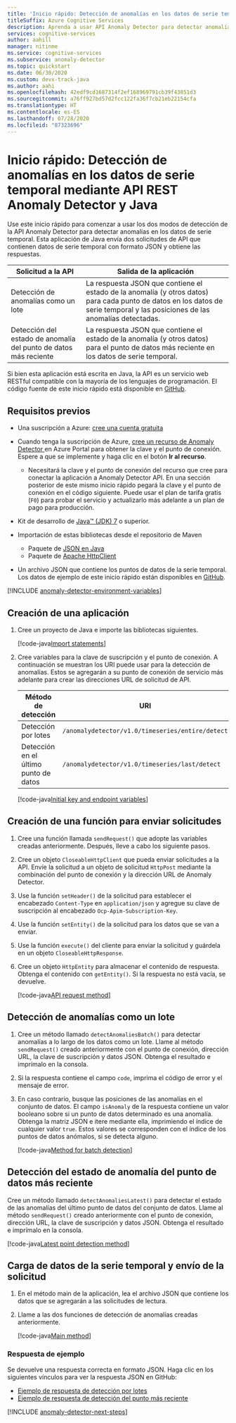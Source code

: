 ```yaml
---
title: 'Inicio rápido: Detección de anomalías en los datos de serie temporal mediante API REST Anomaly Detector y Java'
titleSuffix: Azure Cognitive Services
description: Aprenda a usar API Anomaly Detector para detectar anomalías en la serie de datos como un lote o en la transmisión de datos.
services: cognitive-services
author: aahill
manager: nitinme
ms.service: cognitive-services
ms.subservice: anomaly-detector
ms.topic: quickstart
ms.date: 06/30/2020
ms.custom: devx-track-java
ms.author: aahi
ms.openlocfilehash: 42edf9cd1687314f2ef168969791cb39f43851d3
ms.sourcegitcommit: a76ff927bd57d2fcc122fa36f7cb21eb22154cfa
ms.translationtype: HT
ms.contentlocale: es-ES
ms.lasthandoff: 07/28/2020
ms.locfileid: "87323696"
---
```

# <a name="quickstart-detect-anomalies-in-your-time-series-data-using-the-anomaly-detector-rest-api-and-java"></a>Inicio rápido: Detección de anomalías en los datos de serie temporal mediante API REST Anomaly Detector y Java

Use este inicio rápido para comenzar a usar los dos modos de detección de la API Anomaly Detector para detectar anomalías en los datos de serie temporal. Esta aplicación de Java envía dos solicitudes de API que contienen datos de serie temporal con formato JSON y obtiene las respuestas.

| Solicitud a la API                                        | Salida de la aplicación                                                                                                                         |
|----------------------------------------------------|--------------------------------------------------------------------------------------------------------------------------------------------|
| Detección de anomalías como un lote                        | La respuesta JSON que contiene el estado de la anomalía (y otros datos) para cada punto de datos en los datos de serie temporal y las posiciones de las anomalías detectadas. |
| Detección del estado de anomalía del punto de datos más reciente | La respuesta JSON que contiene el estado de la anomalía (y otros datos) para el punto de datos más reciente en los datos de serie temporal.                                                                                                                                         |

 Si bien esta aplicación está escrita en Java, la API es un servicio web RESTful compatible con la mayoría de los lenguajes de programación. El código fuente de este inicio rápido está disponible en [GitHub](https://github.com/Azure-Samples/AnomalyDetector/blob/master/quickstarts/java-detect-anomalies.java).

## <a name="prerequisites"></a>Requisitos previos

- Una suscripción a Azure: [cree una cuenta gratuita](https://azure.microsoft.com/free/)
- Cuando tenga la suscripción de Azure, <a href="https://ms.portal.azure.com/#create/Microsoft.CognitiveServicesAnomalyDetector"  title="Creación de un recurso de Anomaly Detector"  target="_blank">cree un recurso de Anomaly Detector <span class="docon docon-navigate-external x-hidden-focus"></span></a> en Azure Portal para obtener la clave y el punto de conexión. Espere a que se implemente y haga clic en el botón **Ir al recurso**.
    - Necesitará la clave y el punto de conexión del recurso que cree para conectar la aplicación a Anomaly Detector API. En una sección posterior de este mismo inicio rápido pegará la clave y el punto de conexión en el código siguiente.
    Puede usar el plan de tarifa gratis (`F0`) para probar el servicio y actualizarlo más adelante a un plan de pago para producción.
- Kit de desarrollo de [Java&trade; (JDK) 7](https://www.oracle.com/technetwork/java/javase/downloads/jdk8-downloads-2133151.html) o superior.
- Importación de estas bibliotecas desde el repositorio de Maven
    - Paquete de [JSON en Java](https://mvnrepository.com/artifact/org.json/json)
    - Paquete de [Apache HttpClient](https://mvnrepository.com/artifact/org.apache.httpcomponents/httpclient)

- Un archivo JSON que contiene los puntos de datos de la serie temporal. Los datos de ejemplo de este inicio rápido están disponibles en [GitHub](https://github.com/Azure-Samples/anomalydetector/blob/master/example-data/request-data.json).

[!INCLUDE [anomaly-detector-environment-variables](../includes/environment-variables.md)]

## <a name="create-a-new-application"></a>Creación de una aplicación

1. Cree un proyecto de Java e importe las bibliotecas siguientes.
    
    [!code-java[Import statements](~/samples-anomaly-detector/quickstarts/java-detect-anomalies.java?name=imports)]

2. Cree variables para la clave de suscripción y el punto de conexión. A continuación se muestran los URI puede usar para la detección de anomalías. Estos se agregarán a su punto de conexión de servicio más adelante para crear las direcciones URL de solicitud de API.

    |Método de detección  |URI  |
    |---------|---------|
    |Detección por lotes    | `/anomalydetector/v1.0/timeseries/entire/detect`        |
    |Detección en el último punto de datos     | `/anomalydetector/v1.0/timeseries/last/detect`        |

    [!code-java[Initial key and endpoint variables](~/samples-anomaly-detector/quickstarts/java-detect-anomalies.java?name=vars)]

## <a name="create-a-function-to-send-requests"></a>Creación de una función para enviar solicitudes

1. Cree una función llamada `sendRequest()` que adopte las variables creadas anteriormente. Después, lleve a cabo los siguiente pasos.

2. Cree un objeto `CloseableHttpClient` que pueda enviar solicitudes a la API. Envíe la solicitud a un objeto de solicitud `HttpPost` mediante la combinación del punto de conexión y la dirección URL de Anomaly Detector.

3. Use la función `setHeader()` de la solicitud para establecer el encabezado `Content-Type` en `application/json` y agregue su clave de suscripción al encabezado `Ocp-Apim-Subscription-Key`.

4. Use la función `setEntity()` de la solicitud para los datos que se van a enviar.

5. Use la función `execute()` del cliente para enviar la solicitud y guárdela en un objeto `CloseableHttpResponse`.

6. Cree un objeto `HttpEntity` para almacenar el contenido de respuesta. Obtenga el contenido con `getEntity()`. Si la respuesta no está vacía, se devuelve.

    [!code-java[API request method](~/samples-anomaly-detector/quickstarts/java-detect-anomalies.java?name=request)]

## <a name="detect-anomalies-as-a-batch"></a>Detección de anomalías como un lote

1. Cree un método llamado `detectAnomaliesBatch()` para detectar anomalías a lo largo de los datos como un lote. Llame al método `sendRequest()` creado anteriormente con el punto de conexión, dirección URL, la clave de suscripción y datos JSON. Obtenga el resultado e imprímalo en la consola.

2. Si la respuesta contiene el campo `code`, imprima el código de error y el mensaje de error.

3. En caso contrario, busque las posiciones de las anomalías en el conjunto de datos. El campo `isAnomaly` de la respuesta contiene un valor booleano sobre si un punto de datos determinado es una anomalía. Obtenga la matriz JSON e itere mediante ella, imprimiendo el índice de cualquier valor `true`. Estos valores se corresponden con el índice de los puntos de datos anómalos, si se detecta alguno.

    [!code-java[Method for batch detection](~/samples-anomaly-detector/quickstarts/java-detect-anomalies.java?name=detectBatch)]

## <a name="detect-the-anomaly-status-of-the-latest-data-point"></a>Detección del estado de anomalía del punto de datos más reciente

Cree un método llamado `detectAnomaliesLatest()` para detectar el estado de las anomalías del último punto de datos del conjunto de datos. Llame al método `sendRequest()` creado anteriormente con el punto de conexión, dirección URL, la clave de suscripción y datos JSON. Obtenga el resultado e imprímalo en la consola.

[!code-java[Latest point detection method](~/samples-anomaly-detector/quickstarts/java-detect-anomalies.java?name=detectLatest)]

## <a name="load-your-time-series-data-and-send-the-request"></a>Carga de datos de la serie temporal y envío de la solicitud

1. En el método main de la aplicación, lea el archivo JSON que contiene los datos que se agregarán a las solicitudes de lectura.

2. Llame a las dos funciones de detección de anomalías creadas anteriormente.

    [!code-java[Main method](~/samples-anomaly-detector/quickstarts/java-detect-anomalies.java?name=main)]

### <a name="example-response"></a>Respuesta de ejemplo

Se devuelve una respuesta correcta en formato JSON. Haga clic en los siguientes vínculos para ver la respuesta JSON en GitHub:
* [Ejemplo de respuesta de detección por lotes](https://github.com/Azure-Samples/anomalydetector/blob/master/example-data/batch-response.json)
* [Ejemplo de respuesta de detección del punto más reciente](https://github.com/Azure-Samples/anomalydetector/blob/master/example-data/latest-point-response.json)

[!INCLUDE [anomaly-detector-next-steps](../includes/quickstart-cleanup-next-steps.md)]
